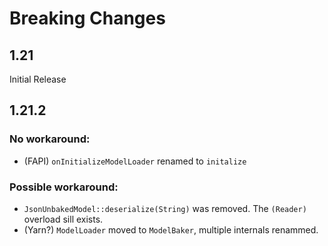 # Breaking Changes
## 1.21
Initial Release

## 1.21.2
### No workaround:
- (FAPI) `onInitializeModelLoader` renamed to `initalize`
### Possible workaround:
- `JsonUnbakedModel::deserialize(String)` was removed. The `(Reader)` overload sill exists.
- (Yarn?) `ModelLoader` moved to `ModelBaker`, multiple internals renammed.
